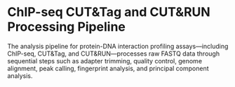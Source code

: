 # ChIP-seq CUT&Tag and CUT&RUN Processing Pipeline
The analysis pipeline for protein-DNA interaction profiling assays—including ChIP-seq, CUT&amp;Tag, and CUT&amp;RUN—processes raw FASTQ data through sequential steps such as adapter trimming, quality control, genome alignment, peak calling, fingerprint analysis, and principal component analysis.
